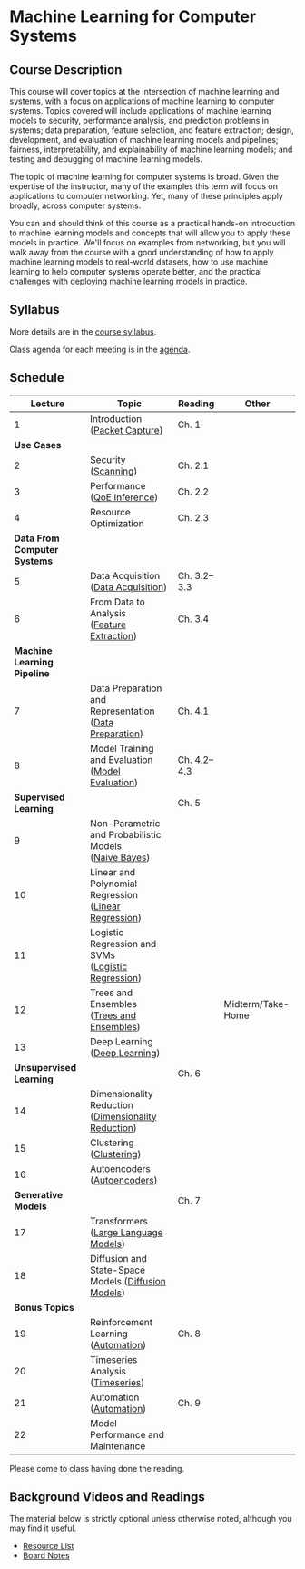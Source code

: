 # Machine Learning for Computer Systems

## Course Description

This course will cover topics at the intersection of machine learning and
systems, with a focus on applications of machine learning to computer systems.
Topics covered will include applications of machine learning models to
security, performance analysis, and prediction problems in systems; data
preparation, feature selection, and feature extraction; design, development,
and evaluation of machine learning models and pipelines; fairness,
interpretability, and explainability of machine learning models; and testing
and debugging of machine learning models.

The topic of machine learning for computer systems is broad. Given the
expertise of the instructor, many of the examples this term will focus on
applications to computer networking. Yet, many of these principles apply
broadly, across computer systems.

You can and should think of this course as a practical hands-on introduction
to machine learning models and concepts that will allow you to apply these
models in practice. We'll focus on examples from networking, but you will walk
away from the course with a good understanding of how to apply machine
learning models to real-world datasets, how to use machine learning to help
computer systems operate better, and the practical challenges with deploying
machine learning models in practice.

## Syllabus

More details are in the [course syllabus](syllabus.md).

Class agenda for each meeting is in the [agenda](agenda.md).

## Schedule

| Lecture                        | Topic                                                                                                       | Reading     | Other             |
|--------------------------------|-------------------------------------------------------------------------------------------------------------|-------------|-------------------|
| 1                              | Introduction<br>([Packet Capture](notebooks/01-Packet-Capture-Basics-Clean.html))                           | Ch. 1       |                   |
| **Use Cases**                  |                                                                                                             |             |                   |
| 2                              | Security<br> ([Scanning](notebooks/02-Motivation-Security-Clean.html))                                      | Ch. 2.1     |                   |
| 3                              | Performance<br> ([QoE Inference](notebooks/03-Performance-Service-Clean.html))                              | Ch. 2.2     |                   |
| 4                              | Resource Optimization                                                                                       | Ch. 2.3     |                   |
| **Data From Computer Systems** |                                                                                                             |             |                   |
| 5                              | Data Acquisition<br>([Data Acquisition](notebooks/05-Data-Acquisition-Clean.html))                          | Ch. 3.2–3.3 |                   |
| 6                              | From Data to Analysis<br>([Feature Extraction](notebooks/06-Feature-Extraction-Clean.html))                 | Ch. 3.4     |                   |
| **Machine Learning Pipeline**  |                                                                                                             |             |                   |
| 7                              | Data Preparation and Representation<br>([Data Preparation](notebooks/07-Data-Preparation-Clean.html))       | Ch. 4.1     |                   |
| 8                              | Model Training and Evaluation<br>([Model Evaluation](notebooks/08-ML-Pipeline-Clean.html))                  | Ch. 4.2–4.3 |                   |
| **Supervised Learning**        |                                                                                                             | Ch. 5       |                   |
| 9                              | Non-Parametric and Probabilistic Models<br>([Naive Bayes](notebooks/09-Naive-Bayes-Clean.html))             |             |                   |
| 10                             | Linear and Polynomial Regression<br>([Linear Regression](notebooks/10-Linear-Regression-Clean.html))        |             |                   |
| 11                             | Logistic Regression and SVMs<br>([Logistic Regression](notebooks/11-Logistic-Regression-Clean.html))        |             |                   |
| 12                             | Trees and Ensembles<br>([Trees and Ensembles](notebooks/12-Trees-Ensembles-Clean.html))                     |             | Midterm/Take-Home |
| 13                             | Deep Learning<br>([Deep Learning](notebooks/13-Deep-Learning-Clean.html))                                   |             |                   |
| **Unsupervised Learning**      |                                                                                                             | Ch. 6       |                   |
| 14                             | Dimensionality Reduction<br> ([Dimensionality Reduction](notebooks/14-Dimensionality-Reduction-Clean.html)) |             |                   |
| 15                             | Clustering<br>([Clustering](notebooks/15-Clustering-Clean.html))                                            |             |                   |
| 16                             | Autoencoders<br>([Autoencoders](notebooks/16-Autoencoders-Clean.html))                                      |             |                   |
| **Generative Models**          |                                                                                                             | Ch. 7       |                   |
| 17                             | Transformers<br>([Large Language Models](notebooks/18-LLM-Clean.html))                                      |             |                   |
| 18                             | Diffusion and State-Space Models ([Diffusion Models](notebooks/20-Diffusion-Clean.html))                    |             |                   |
| **Bonus Topics**               |                                                                                                             |             |                   |
| 19                             | Reinforcement Learning<br>([Automation](notebooks/19-Reinforcement-Clean.html))                             | Ch. 8       |                   |
| 20                             | Timeseries Analysis<br>([Timeseries](notebooks/17-Timeseries-Clean.html))                                   |             |                   |
| 21                             | Automation<br>([Automation](notebooks/16-Automation-Clean.html))                                            | Ch. 9       |                   |
| 22                             | Model Performance and Maintenance                                                                           |             |                   |

Please come to class having done the reading.

## Background Videos and Readings

The material below is strictly optional unless otherwise noted, although you
may find it useful.

* [Resource List](ml.md)
* [Board Notes](https://www.dropbox.com/s/fef5y9enms6djlr/ML%20for%20Systems.pdf?dl=0)



